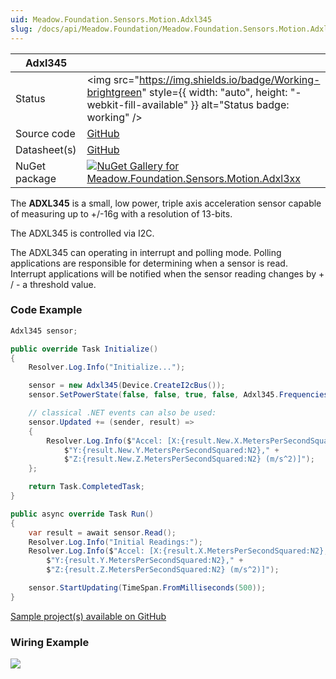 ```yaml
---
uid: Meadow.Foundation.Sensors.Motion.Adxl345
slug: /docs/api/Meadow.Foundation/Meadow.Foundation.Sensors.Motion.Adxl345
---
```


| Adxl345 | |
|--------|--------|
| Status | <img src="https://img.shields.io/badge/Working-brightgreen" style={{ width: "auto", height: "-webkit-fill-available" }} alt="Status badge: working" /> |
| Source code | [GitHub](https://github.com/WildernessLabs/Meadow.Foundation/tree/main/Source/Meadow.Foundation.Peripherals/Sensors.Motion.Adxl3xx) |
| Datasheet(s) | [GitHub](https://github.com/WildernessLabs/Meadow.Foundation/tree/main/Source/Meadow.Foundation.Peripherals/Sensors.Motion.Adxl3xx/Datasheet) |
| NuGet package | <a href="https://www.nuget.org/packages/Meadow.Foundation.Sensors.Motion.Adxl3xx/" target="_blank"><img src="https://img.shields.io/nuget/v/Meadow.Foundation.Sensors.Motion.Adxl3xx.svg?label=Meadow.Foundation.Sensors.Motion.Adxl3xx" alt="NuGet Gallery for Meadow.Foundation.Sensors.Motion.Adxl3xx" /></a> |

The **ADXL345** is a small, low power, triple axis acceleration sensor capable of measuring up to +/-16g with a resolution of 13-bits.

The ADXL345 is controlled via I2C.

The ADXL345 can operating in interrupt and polling mode. Polling applications are responsible for determining when a sensor is read.  Interrupt applications will be notified when the sensor reading changes by + / - a threshold value.

### Code Example

```csharp
Adxl345 sensor;

public override Task Initialize()
{
    Resolver.Log.Info("Initialize...");

    sensor = new Adxl345(Device.CreateI2cBus());
    sensor.SetPowerState(false, false, true, false, Adxl345.Frequencies.TwoHz);

    // classical .NET events can also be used:
    sensor.Updated += (sender, result) =>
    {
        Resolver.Log.Info($"Accel: [X:{result.New.X.MetersPerSecondSquared:N2}," +
            $"Y:{result.New.Y.MetersPerSecondSquared:N2}," +
            $"Z:{result.New.Z.MetersPerSecondSquared:N2} (m/s^2)]");
    };

    return Task.CompletedTask;
}

public async override Task Run()
{
    var result = await sensor.Read();
    Resolver.Log.Info("Initial Readings:");
    Resolver.Log.Info($"Accel: [X:{result.X.MetersPerSecondSquared:N2}," +
        $"Y:{result.Y.MetersPerSecondSquared:N2}," +
        $"Z:{result.Z.MetersPerSecondSquared:N2} (m/s^2)]");

    sensor.StartUpdating(TimeSpan.FromMilliseconds(500));
}

```

[Sample project(s) available on GitHub](https://github.com/WildernessLabs/Meadow.Foundation/tree/main/Source/Meadow.Foundation.Peripherals/Sensors.Motion.Adxl3xx/Samples/Adxl345_Sample)

### Wiring Example

<img src="/API_Assets/Meadow.Foundation.Sensors.Motion.Adxl345/Adxl345_Fritzing.svg" />
